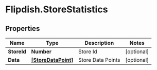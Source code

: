 # Flipdish.StoreStatistics

## Properties
Name | Type | Description | Notes
------------ | ------------- | ------------- | -------------
**StoreId** | **Number** | Store Id | [optional] 
**Data** | [**[StoreDataPoint]**](StoreDataPoint.md) | Store Data Points | [optional] 



